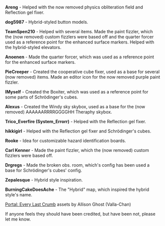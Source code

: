 **Areng** - Helped with the now removed physics obliteration field and Reflection gel fixer.

**dog5987** - Hybrid-styled button models.

**TeamSpen210** - Helped with several items. Made the paint fizzler, which the (now removed) custom fizzlers were based off and the quarter forcer used as a reference point for the enhanced surface markers. Helped with the hybrid-styled elevators.

**Anoenen** - Made the quarter forcer, which was used as a reference point for the enhanced surface markers.

**PieCreeper** - Created the cooperative cube fixer, used as a base for several (now removed) items. Made an editor icon for the now removed purple paint fizzler.

**IMyself** - Created the Boxiter, which was used as a reference point for some parts of Schrödinger's cubes.

**Alexus** - Created the Windy sky skybox, used as a base for the (now removed) AAAAAARRRRGGGGHH Theraphy skybox.

**Trico_Everfire (System_Errorr)** - Helped with the Reflection gel fixer.

**hikkigirl** - Helped with the Reflection gel fixer and Schrödinger's cubes.

**Rooke** - Idea for customizable hazard identification boards.

**Carl Kenner** - Made the paint fizzler, which the (now removed) custom fizzlers were based off.

**Drgregs** - Made the broken obs. room, which's config has been used a base for Schrödinger's cubes' config.

**Zepalesque** - Hybrid style inspiration.

**BurningCakeDoesAche** - The "Hybrid" map, which inspired the hybrid style's name.

[Portal: Every Last Crumb](https://github.com/Valla-Chan/portal-elc-content) assets by Allison Ghost (Valla-Chan)

If anyone feels they should have been credited, but have been not, please let me know.
